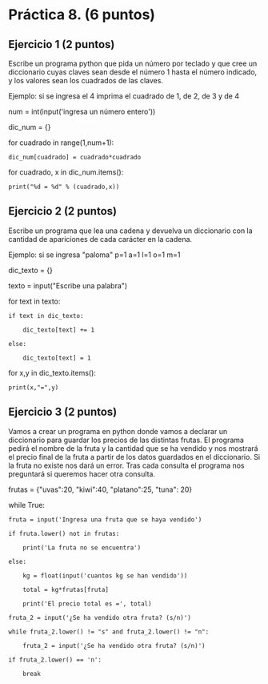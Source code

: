 # Práctica 8. (6 puntos)
## Ejercicio 1 (2 puntos)
Escribe un programa python que pida un número por teclado y que cree un
diccionario cuyas claves sean desde el número 1 hasta el número indicado, y los
valores sean los cuadrados de las claves.

Ejemplo: si se ingresa el 4 imprima el cuadrado de 1, de 2, de 3 y de 4

num = int(input('ingresa un número entero'))

dic_num = {}

for cuadrado in range(1,num+1):

    dic_num[cuadrado] = cuadrado*cuadrado
    
for cuadrado, x in dic_num.items():

    print("%d = %d" % (cuadrado,x))


## Ejercicio 2 (2 puntos)
Escribe un programa que lea una cadena y devuelva un diccionario con la
cantidad de apariciones de cada carácter en la cadena.

Ejemplo: si se ingresa "paloma" p=1 a=1 l=1 o=1 m=1


dic_texto = {}

texto = input("Escribe una palabra")


for text in texto:

    if text in dic_texto:
    
        dic_texto[text] += 1
        
    else: 
    
        dic_texto[text] = 1

for x,y in dic_texto.items():

    print(x,"=",y)


## Ejercicio 3 (2 puntos)
Vamos a crear un programa en python donde vamos a declarar un diccionario para
guardar los precios de las distintas frutas. El programa pedirá el nombre de la fruta
y la cantidad que se ha vendido y nos mostrará el precio final de la fruta a partir de
los datos guardados en el diccionario. Si la fruta no existe nos dará un error. Tras
cada consulta el programa nos preguntará si queremos hacer otra consulta.

frutas = {"uvas":20, "kiwi":40, "platano":25, "tuna": 20}

while True:

    fruta = input('Ingresa una fruta que se haya vendido')
    
    if fruta.lower() not in frutas:
    
        print('La fruta no se encuentra')
        
    else:
    
        kg = float(input('cuantos kg se han vendido'))
        
        total = kg*frutas[fruta]
        
        print('El precio total es =', total)
        
    fruta_2 = input('¿Se ha vendido otra fruta? (s/n)')
    
    while fruta_2.lower() != "s" and fruta_2.lower() != "n":
    
        fruta_2 = input('¿Se ha vendido otra fruta? (s/n)')
        
    if fruta_2.lower() == 'n':
    
        break
